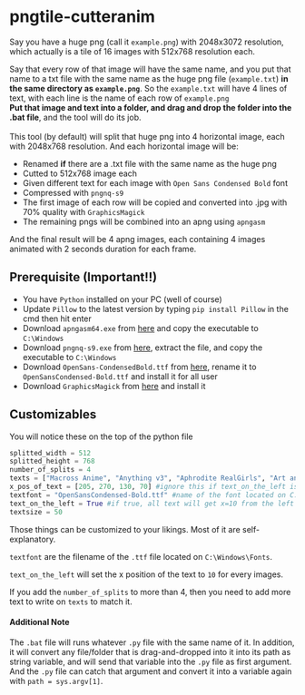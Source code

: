 # pngtile-cutteranim

Say you have a huge png (call it `example.png`) with 2048x3072 resolution, which actually is a tile of 16 images with 512x768 resolution each. <br/>

Say that every row of that image will have the same name, and you put that name to a txt file with the same name as the huge png file (`example.txt`) **in the same directory as `example.png`**. So the `example.txt` will have 4 lines of text, with each line is the name of each row of `example.png`<br/>
**Put that image and text into a folder, and drag and drop the folder into the .bat file**, and the tool will do its job.<br/><br/>
This tool (by default) will split that huge png into 4 horizontal image, each with 2048x768 resolution. And each horizontal image will be:

- Renamed **if** there are a .txt file with the same name as the huge png
- Cutted to 512x768 image each
- Given different text for each image with `Open Sans Condensed Bold` font
- Compressed with `pngnq-s9`
- The first image of each row will be copied and converted into .jpg with 70% quality with `GraphicsMagick`
- The remaining pngs will be combined into an apng using `apngasm` 

And the final result will be 4 apng images, each containing 4 images animated with 2 seconds duration for each frame.

## Prerequisite (Important!!)

- You have `Python` installed on your PC (well of course)
- Update `Pillow` to the latest version by typing `pip install Pillow` in the cmd then hit enter
- Download `apngasm64.exe` from [here](https://sourceforge.net/projects/apngasm/files/2.91/apngasm-2.91-bin-win64.zip/download) and copy the executable to `C:\Windows`
- Download `pngnq-s9.exe` from [here](https://sourceforge.net/projects/pngnqs9/files/pngnq-s9-2.0.2.zip/download), extract the file, and copy the executable to `C:\Windows`
- Download `OpenSans-CondensedBold.ttf` from [here](https://github.com/googlefonts/opensans/raw/main/fonts/ttf/OpenSans-CondensedBold.ttf), rename it to `OpenSansCondensed-Bold.ttf` and install it for all user
- Download `GraphicsMagick` from [here](https://sourceforge.net/projects/graphicsmagick/files/latest/download) and install it

## Customizables

You will notice these on the top of the python file

```python
splitted_width = 512
splitted_height = 768
number_of_splits = 4
texts = ["Macross Anime", "Anything v3", "Aphrodite RealGirls", "Art and Eros Prune-Fix"] #be sure to add text to this when you add more number of splits
x_pos_of_text = [205, 270, 130, 70] #ignore this if text_on_the_left is true
textfont = "OpenSansCondensed-Bold.ttf" #name of the font located on C:\Windows\Font
text_on_the_left = True #if true, all text will get x=10 from the left
textsize = 50
```

Those things can be customized to your likings. Most of it are self-explanatory.

`textfont` are the filename of the `.ttf` file located on `C:\Windows\Fonts`.

`text_on_the_left` will set the x position of the text to `10` for every images.

If you add the `number_of_splits` to more than 4, then you need to add more text to write on `texts` to match it.

#### Additional Note

The `.bat` file will runs whatever `.py` file with the same name of it. In addition, it will convert any file/folder that is drag-and-dropped into it into its path as string variable, and will send that variable into the `.py` file as first argument. And the `.py` file can catch that argument and convert it into a variable again with `path = sys.argv[1]`.
